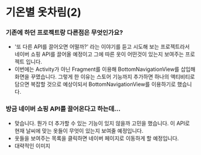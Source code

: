 # 기온별 옷차림(2)

### 기존에 하던 프로젝트랑 다른점은 무엇인가요?

- '또 다른 API를 끌어오면 어떨까?' 라는 이야기를 듣고 시도해 보는 프로젝트라서 네이버 쇼핑 API를 끌어올 예정이고 그에 따른 옷이 어떤것이 있는지 보여주는 프로젝트 입니다.
- 이번에는 Activity가 아닌 Fragment를 이용해 BottomNavigationView를 삽입해 화면을 꾸몄습니다. 그렇게 한 이유는 스토어 기능까지 추가하면 하나의 액티비티로 담으면 복잡할 것으로 
  예상이되서 BottomNavigationView를 이용하기로 했습니다.

### 방금 네이버 쇼핑 API를 끌어온다고 하는데...

- 맞습니다. 뭔가 더 추가할 수 있는 기능이 있지 않을까 고민을 했습니다. 이 API로 현재 날씨에 맞는 옷들이 무엇이 있는지 보여줄 예정입니다.
- 옷들을 보여주는 목록을 클릭하면 네이버 페이지로 이동하게 할 예정입니다.
- 대략적인 이미지
